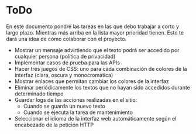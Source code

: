 # ToDo

En este documento pondré las tareas en las que debo trabajar a corto y largo plazo. Mientras más arriba en la lista mayor prioridad tienen. Esto te dará una idea de cómo colaborar con el proyecto.

- Mostrar un mensaje advirtiendo que el texto podrá ser accedido por cualquier persona (política de privacidad)
- Implementar casos de prueba para las APIs
- Hacer tres juegos de CSS: uno para cada combinación de colores de la interfaz (clara, oscura y monocromática)
- Mostrar enlaces que permitan cambiar los colores de la interfaz
- Eliminar periódicamente los textos que no hayan sido accedidos durante determinado tiempo
- Guardar logs de las acciones realizadas en el sitio:
	- Cuando se guarda un nuevo texto
	- Cuando se ejecuta la tarea de mantenimiento
- Seleccionar el idioma de la interfaz web automáticamente según el encabezado de la petición HTTP
